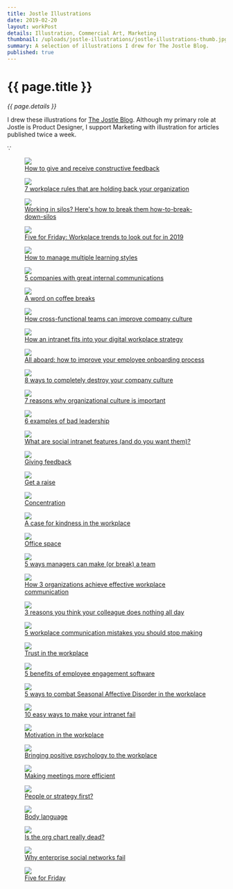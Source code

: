 ```yaml
---
title: Jostle Illustrations
date: 2019-02-20
layout: workPost
details: Illustration, Commercial Art, Marketing
thumbnail: /uploads/jostle-illustrations/jostle-illustrations-thumb.jpg
summary: A selection of illustrations I drew for The Jostle Blog.
published: true
---
```


<div class="mw-900  bp1-u-textAlign-center  u-mar-auto  u-mar-b05">
    <h1 class="u-noMargin u-mar-b00"><strong>{{ page.title }}</strong></h1>
    <p class="as-h5  c-grey03  u-mar-t01  u-mar-b05"><em>{{ page.details }}</em></p>
    <p class="as-h3" style="max-width: 100%;">I drew these illustrations for <a href="https://blog.jostle.me/blog" title="The Jostle Blog">The Jostle Blog</a>. Although my primary role at Jostle is Product Designer, I support Marketing with illustration for articles published twice a week.</p>
    <p class="as-h5  bp1-u-textAlign-center  u-mar-b05">&#8757;</p>
</div>

<div class="Grid  Grid--withGutters">
    <div class="Grid-cell  u-size1of1">
        <figure class="u-mar-b02">
            <img src="/uploads/jostle-illustrations/how-to-give-and-receive-feedback.jpg"/>
            <figcaption><a href="https://blog.jostle.me/blog/how-to-give-and-receive-constructive-feedback" title="How to give and receive constructive feedback">How to give and receive constructive feedback</a></figcaption>
        </figure>
    </div>
    <div class="Grid-cell  u-size1of1">
        <figure class="u-mar-b02">
            <img src="/uploads/jostle-illustrations/workplace-rules-16x9.png"/>
            <figcaption><a href="https://blog.jostle.me/blog/7-workplace-rules-that-need-to-go" title="7 workplace rules that need to go">7 workplace rules that are holding back your organization</a></figcaption>
        </figure>
    </div>
    <div class="Grid-cell  u-size1of1">
        <figure class="u-mar-b02">
            <img src="/uploads/jostle-illustrations/how-to-break-down-silos.png"/>
            <figcaption><a href="https://blog.jostle.me/blog/how-to-break-down-silos" title="Working in silos? Here's how to break them how-to-break-down-silos">Working in silos? Here's how to break them how-to-break-down-silos</a></figcaption>
        </figure>
    </div>
    <div class="Grid-cell  u-size1of1">
        <figure class="u-mar-b02">
            <img src="/uploads/jostle-illustrations/5-workplace-trends-of-2019-16x9.png"/>
            <figcaption><a href="https://blog.jostle.me/blog/five-for-friday-workplace-trends-2019" title="Five for Friday: Workplace trends to look out for in 2019">Five for Friday: Workplace trends to look out for in 2019</a></figcaption>
        </figure>
    </div>
    <div class="Grid-cell  u-size1of1">
        <figure class="u-mar-b02">
            <img src="/uploads/jostle-illustrations/learning-styles-16x9.png"/>
            <figcaption><a href="https://blog.jostle.me/blog/how-to-manage-multiple-learning-styles" title="5 companies with great internal communications">How to manage multiple learning styles</a></figcaption>
        </figure>
    </div>
    <div class="Grid-cell  u-size1of1">
        <figure class="u-mar-b02">
            <img src="/uploads/jostle-illustrations/companies-with-great-internal-communications-16x9.png"/>
            <figcaption><a href="https://blog.jostle.me/blog/companies-with-great-internal-communications" title="5 companies with great internal communications">5 companies with great internal communications</a></figcaption>
        </figure>
    </div>
    <div class="Grid-cell  u-size1of1">
        <figure class="u-mar-b02">
            <img src="/uploads/jostle-illustrations/coffee-breaks-16x9.png"/>
            <figcaption><a href="https://blog.jostle.me/blog/benefits-of-coffee-breaks" title="A word on coffee breaks">A word on coffee breaks</a></figcaption>
        </figure>
    </div>
    <div class="Grid-cell  u-size1of1">
        <figure class="u-mar-b02">
            <img src="/uploads/jostle-illustrations/cross-functional-teams-16x9.png"/>
            <figcaption><a href="https://blog.jostle.me/blog/how-cross-functional-teams-can-improve-company-culture" title="How cross-functional teams can improve company culture">How cross-functional teams can improve company culture</a></figcaption>
        </figure>
    </div>
    <div class="Grid-cell  u-size1of1">
        <figure class="u-mar-b02">
            <img src="/uploads/jostle-illustrations/how-an-intranet-fits-into-your-digital-workplace-strategy-16x9@2x.png"/>
            <figcaption><a href="https://blog.jostle.me/blog/how-an-intranet-fits-into-your-digital-workplace-strategy" title="How an intranet fits into your digital workplace strategy">How an intranet fits into your digital workplace strategy</a></figcaption>
        </figure>
    </div>
    <div class="Grid-cell  u-size1of1">
        <figure class="u-mar-b02">
            <img src="/uploads/jostle-illustrations/all-aboard-new-hires-your-company-skills-values-16x9.png"/>
            <figcaption><a href="https://blog.jostle.me/blog/improve-your-employee-onboarding-process" title="All aboard: how to improve your employee onboarding process">All aboard: how to improve your employee onboarding process</a></figcaption>
        </figure>
    </div>
    <div class="Grid-cell  u-size1of1">
        <figure class="u-mar-b02">
            <img src="/uploads/jostle-illustrations/8-ways-to-completely-destroy-your-company-culture-16x9@2x.png"/>
            <figcaption><a href="https://blog.jostle.me/blog/8-ways-to-completely-destroy-your-company-culture-2/" title="8 ways to completely destroy your company culture">8 ways to completely destroy your company culture</a></figcaption>
        </figure>
    </div>
    <div class="Grid-cell  u-size1of1">
        <figure class="u-mar-b02">
            <img src="/uploads/jostle-illustrations/7-reasons-why-organizational-culture-is-important-16x9@2x.png"/>
            <figcaption><a href="https://blog.jostle.me/blog/why-is-organizational-culture-important" title="7 reasons why organizational culture is important">7 reasons why organizational culture is important</a></figcaption>
        </figure>
    </div>
    <div class="Grid-cell  u-size1of1">
        <figure class="u-mar-b02">
            <img src="/uploads/jostle-illustrations/6-examples-of-bad-leadership-16x9@2x.png"/>
            <figcaption><a href="https://blog.jostle.me/blog/6-examples-of-bad-leadership" title="6 examples of bad leadership">6 examples of bad leadership</a></figcaption>
        </figure>
    </div>
    <div class="Grid-cell  u-size1of1">
        <figure class="u-mar-b02">
            <img src="/uploads/jostle-illustrations/what-are-social-intranet-features-16x9@2x.png"/>
            <figcaption><a href="https://blog.jostle.me/blog/social-intranet-features" title="What are social intranet features (and do you want them)?">What are social intranet features (and do you want them)?</a></figcaption>
        </figure>
    </div>
    <div class="Grid-cell  u-size1of1">
        <figure class="u-mar-b02">
            <img src="/uploads/jostle-illustrations/conflict-in-the-workplace-16x9.png"/>
            <figcaption><a href="https://blog.jostle.me/blog/five-for-friday-giving-feedback" title="Giving feedback">Giving feedback</a></figcaption>
        </figure>
    </div>
    <div class="Grid-cell  u-size1of1">
        <figure class="u-mar-b02">
            <img src="/uploads/jostle-illustrations/get-a-raise-16x9.png"/>
            <figcaption><a href="https://blog.jostle.me/blog/five-for-friday-get-a-raise" title="Get a raise">Get a raise</a></figcaption>
        </figure>
    </div>
    <div class="Grid-cell  u-size1of1">
        <figure class="u-mar-b02">
            <img src="/uploads/jostle-illustrations/concentration-16x9.png"/>
            <figcaption><a href="https://blog.jostle.me/blog/five-for-friday-concentration" title="Concentration">Concentration</a></figcaption>
        </figure>
    </div>
    <div class="Grid-cell  u-size1of1">
        <figure class="u-mar-b02">
            <img src="/uploads/jostle-illustrations/a-case-for-kindness-in-the-workplace-16x9.png"/>
            <figcaption><a href="https://blog.jostle.me/blog/a-case-for-kindness-in-the-workplace" title="A case for kindness in the workplace">A case for kindness in the workplace</a></figcaption>
        </figure>
    </div>
    <div class="Grid-cell  u-size1of1">
        <figure class="u-mar-b02">
            <img src="/uploads/jostle-illustrations/office-space.png"/>
            <figcaption><a href="https://blog.jostle.me/blog/five-for-friday-office-space" title="Office space">Office space</a></figcaption>
        </figure>
    </div>
    <div class="Grid-cell  u-size1of1">
        <figure class="u-mar-b02">
            <img src="/uploads/jostle-illustrations/5-ways-managers-can-make-or-break-a-team.png"/>
            <figcaption><a href="https://blog.jostle.me/blog/5-ways-managers-can-make-or-break-a-team" title="5 ways managers can make (or break) a team">5 ways managers can make (or break) a team</a></figcaption>
        </figure>
    </div>
    <div class="Grid-cell  u-size1of1">
        <figure class="u-mar-b02">
            <img src="/uploads/jostle-illustrations/how-3-organizations-achieve-effective-workplace-communication.png"/>
            <figcaption><a href="https://blog.jostle.me/blog/how-3-organizations-get-outstanding-internal-communication-results" title="How 3 organizations achieve effective workplace communication">How 3 organizations achieve effective workplace communication</a></figcaption>
        </figure>
    </div>
    <div class="Grid-cell  u-size1of1">
        <figure class="u-mar-b02">
            <img src="/uploads/jostle-illustrations/3-reasons-you-think-your-colleague-does-nothing-all-day.png"/>
            <figcaption><a href="https://blog.jostle.me/blog/seriously-what-does-she-do-all-day/" title="3 reasons you think your colleague does nothing all day">3 reasons you think your colleague does nothing all day</a></figcaption>
        </figure>
    </div>
    <div class="Grid-cell  u-size1of1">
        <figure class="u-mar-b02">
            <img src="/uploads/jostle-illustrations/5-workplace-communication-mistakes-you-should-stop-making.png"/>
            <figcaption><a href="https://blog.jostle.me/blog/5-workplace-communications-mistakes-you-should-stop-making" title="5 workplace communication mistakes you should stop making">5 workplace communication mistakes you should stop making</a></figcaption>
        </figure>
    </div>
    <div class="Grid-cell  u-size1of1">
        <figure class="u-mar-b02">
            <img src="/uploads/jostle-illustrations/trust-in-the-workplace.png"/>
            <figcaption><a href="https://blog.jostle.me/blog/five-for-friday-trust-in-the-workplace" title="Trust in the workplace">Trust in the workplace</a></figcaption>
        </figure>
    </div>
    <div class="Grid-cell  u-size1of1">
        <figure class="u-mar-b02">
            <img src="/uploads/jostle-illustrations/5-benefits-of-employee-engagement-software.png"/>
            <figcaption><a href="https://blog.jostle.me/blog/5-benefits-of-employee-engagement-software" title="5 benefits of employee engagement software">5 benefits of employee engagement software</a></figcaption>
        </figure>
    </div>
    <div class="Grid-cell  u-size1of1">
        <figure class="u-mar-b02">
            <img src="/uploads/jostle-illustrations/5-ways-to-combat-seasonal-affective-disorder-in-the-workplace.png"/>
            <figcaption><a href="https://blog.jostle.me/blog/combat-seasonal-affective-disorder-at-work" title="5 ways to combat Seasonal Affective Disorder in the workplace">5 ways to combat Seasonal Affective Disorder in the workplace</a></figcaption>
        </figure>
    </div>
    <div class="Grid-cell  u-size1of1">
        <figure class="u-mar-b02">
            <img src="/uploads/jostle-illustrations/10-easy-ways-to-make-your-intranet-fail.png"/>
            <figcaption><a href="https://blog.jostle.me/blog/10-easy-ways-intranet-fail" title="10 easy ways to make your intranet fail">10 easy ways to make your intranet fail</a></figcaption>
        </figure>
    </div>
    <div class="Grid-cell  u-size1of1">
        <figure class="u-mar-b02">
            <img src="/uploads/jostle-illustrations/motivation-in-the-workplace.png"/>
            <figcaption><a href="https://blog.jostle.me/blog/five-for-friday-motivation-workplace" title="Motivation in the workplace">Motivation in the workplace</a></figcaption>
        </figure>
    </div>
    <div class="Grid-cell  u-size1of1">
        <figure class="u-mar-b02">
            <img src="/uploads/jostle-illustrations/bringing-positive-psychology-to-the-workplace.png"/>
            <figcaption><a href="https://blog.jostle.me/blog/bringing-positive-psychology-to-the-workplace" title="Bringing positive psychology to the workplace">Bringing positive psychology to the workplace</a></figcaption>
        </figure>
    </div>
    <div class="Grid-cell  u-size1of1">
        <figure class="u-mar-b02">
            <img src="/uploads/jostle-illustrations/making-meetings-more-efficient.png"/>
            <figcaption><a href="https://blog.jostle.me/blog/making-meetings-more-efficient" title="Making meetings more efficient">Making meetings more efficient</a></figcaption>
        </figure>
    </div>
    <div class="Grid-cell  u-size1of1">
        <figure class="u-mar-b02">
            <img src="/uploads/jostle-illustrations/people-or-strategy-first.png"/>
            <figcaption><a href="https://blog.jostle.me/blog/five-for-friday-people-or-strategy-first" title="People or strategy first?">People or strategy first?</a></figcaption>
        </figure>
    </div>
    <div class="Grid-cell  u-size1of1">
        <figure class="u-mar-b02">
            <img src="/uploads/jostle-illustrations/body-language.png"/>
            <figcaption><a href="https://blog.jostle.me/blog/five-for-friday-body-language" title="Body language">Body language</a></figcaption>
        </figure>
    </div>
    <div class="Grid-cell  u-size1of1">
        <figure class="u-mar-b02">
            <img src="/uploads/jostle-illustrations/is-the-org-chart-really-dead.png"/>
            <figcaption><a href="https://blog.jostle.me/blog/is-the-org-chart-really-dead" title="Is the org chart really dead?">Is the org chart really dead?</a></figcaption>
        </figure>
    </div>
    <div class="Grid-cell  u-size1of1">
        <figure class="u-mar-b02">
            <img src="/uploads/jostle-illustrations/why-enterprise-social-networks-fail.png"/>
            <figcaption><a href="https://blog.jostle.me/blog/why-enterprise-social-intranets-fail/" title="Why enterprise social networks fail">Why enterprise social networks fail</a></figcaption>
        </figure>
    </div>
    <div class="Grid-cell  u-size1of1">
        <figure class="u-mar-b00">
            <img src="/uploads/jostle-illustrations/five-for-fiday.png"/>
            <figcaption><a href="https://blog.jostle.me/blog/five-for-friday-future-of-work" title="Five for Friday series">Five for Friday</a></figcaption>
        </figure>
    </div>
</div>